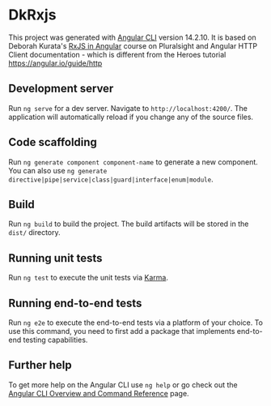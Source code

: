 # DkRxjs

This project was generated with [Angular CLI](https://github.com/angular/angular-cli) version 14.2.10.
It is based on Deborah Kurata's [RxJS in Angular](https://app.pluralsight.com/library/courses/rxjs-angular/table-of-contents) course 
on Pluralsight and Angular HTTP Client documentation - which is different from the Heroes tutorial https://angular.io/guide/http
## Development server

Run `ng serve` for a dev server. Navigate to `http://localhost:4200/`. The application will automatically reload if you change any of the source files.

## Code scaffolding

Run `ng generate component component-name` to generate a new component. You can also use `ng generate directive|pipe|service|class|guard|interface|enum|module`.

## Build

Run `ng build` to build the project. The build artifacts will be stored in the `dist/` directory.

## Running unit tests

Run `ng test` to execute the unit tests via [Karma](https://karma-runner.github.io).

## Running end-to-end tests

Run `ng e2e` to execute the end-to-end tests via a platform of your choice. To use this command, you need to first add a package that implements end-to-end testing capabilities.

## Further help

To get more help on the Angular CLI use `ng help` or go check out the [Angular CLI Overview and Command Reference](https://angular.io/cli) page.
